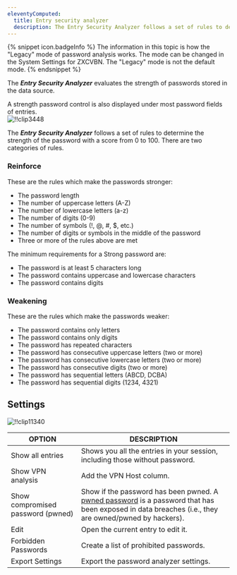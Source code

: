 ```yaml
---
eleventyComputed:
  title: Entry security analyzer
  description: The Entry Security Analyzer follows a set of rules to determine the strength of the password with a score from 0 to 100. There are two categories of rules. 
---
```

{% snippet icon.badgeInfo %} 
The information in this topic is how the "Legacy" mode of password analysis works. The mode can be changed in the System Settings for ZXCVBN. The "Legacy" mode is not the default mode. 
{% endsnippet %}
 
The ***Entry Security Analyzer*** evaluates the strength of passwords stored in the data source. 

A strength password control is also displayed under most password fields of entries.  
![!!clip3448](https://webdevolutions.azureedge.net/docs/en/rdm/windows/clip3448.png) 

The ***Entry Security Analyzer*** follows a set of rules to determine the strength of the password with a score from 0 to 100. There are two categories of rules. 

### Reinforce 

These are the rules which make the passwords stronger:  

* The password length 
* The number of uppercase letters (A-Z) 
* The number of lowercase letters (a-z) 
* The number of digits (0-9) 
* The number of symbols (!, @, #, $, etc.) 
* The number of digits or symbols in the middle of the password 
* Three or more of the rules above are met 

The minimum requirements for a Strong password are:  

* The password is at least 5 characters long 
* The password contains uppercase and lowercase characters 
* The password contains digits 

### Weakening 

These are the rules which make the passwords weaker:  

* The password contains only letters 
* The password contains only digits 
* The password has repeated characters 
* The password has consecutive uppercase letters (two or more) 
* The password has consecutive lowercase letters (two or more) 
* The password has consecutive digits (two or more) 
* The password has sequential letters (ABCD, DCBA) 
* The password has sequential digits (1234, 4321) 

## Settings 

![!!clip11340](https://webdevolutions.azureedge.net/docs/en/rdm/windows/clip11340.png) 

| OPTION         | DESCRIPTION                                   |
|----------------|-----------------------------------------------|
| Show all entries                 | Shows you all the entries in your session, including those without password.                                                            |
| Show VPN analysis                | Add the VPN Host column.                                                                                                                |
| Show compromised password (pwned)| Show if the password has been pwned. A [pwned password](/kb/remote-desktop-manager/how-to-articles/pwned-password-check/) is a password that has been exposed in data breaches (i.e., they are owned/pwned by hackers). |
| Edit                             | Open the current entry to edit it.                                                                                                                    | 
| Forbidden Passwords              | Create a list of prohibited passwords.                                                                                                             |
| Export Settings                  | Export the password analyzer settings.                                                                                                              |

